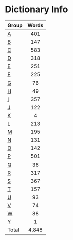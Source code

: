 ﻿Dictionary Info
=======


|Group|Words|
|-----|:------:|
|[A](A.json)|401|
|[B](B.json)|147|
|[C](C.json)|583|
|[D](D.json)|318|
|[E](E.json)|251|
|[F](F.json)|225|
|[G](G.json)|76|
|[H](H.json)|49|
|[I](I.json)|357|
|[J](J.json)|122|
|[K](K.json)|4|
|[L](L.json)|213|
|[M](M.json)|195|
|[N](N.json)|131|
|[O](O.json)|142|
|[P](P.json)|501|
|[Q](Q.json)|36|
|[R](R.json)|317|
|[S](S.json)|367|
|[T](T.json)|157|
|[U](U.json)|93|
|[V](V.json)|74|
|[W](W.json)|88|
|[Y](Y.json)|1|
|Total|4,848|
